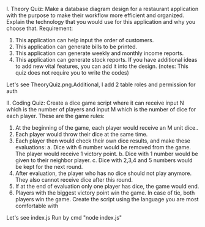 I. Theory Quiz:
Make a database diagram design for a restaurant application with the purpose to make their
workflow more efficient and organized.
Explain the technology that you would use for this application and why you choose that.
Requirement:

1. This application can help input the order of customers.
2. This application can generate bills to be printed.
3. This application can generate weekly and monthly income reports.
4. This application can generate stock reports.
   If you have additional ideas to add new vital features, you can add it into the design.
   (notes: This quiz does not require you to write the codes)

Let's see TheoryQuiz.png.Additional, I add 2 table roles and permission for auth

II. Coding Quiz:
Create a dice game script where it can receive input N which is the number of players and input
M which is the number of dice for each player. These are the game rules:

1. At the beginning of the game, each player would receive an M unit dice..
2. Each player would throw their dice at the same time.
3. Each player then would check their own dice results, and make these evaluations:
   a. Dice with 6 number would be removed from the game. The player would receive
   1 victory point.
   b. Dice with 1 number would be given to their neighbor player.
   c. Dice with 2,3,4 and 5 numbers would be kept for the next round.
4. After evaluation, the player who has no dice should not play anymore. They also cannot
   receive dice after this round.
5. If at the end of evaluation only one player has dice, the game would end.
6. Players with the biggest victory point win the game. In case of tie, both players win the
   game.
   Create the script using the language you are most comfortable with

Let's see index.js
Run by cmd "node index.js"
